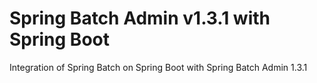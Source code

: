 # Spring Batch Admin v1.3.1 with Spring Boot
Integration of Spring Batch on Spring Boot with Spring Batch Admin 1.3.1

